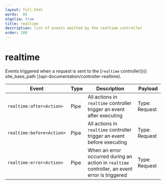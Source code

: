 ```yaml
---
layout: full.html
words:  85
algolia: true
title: realtime
description: list of events emitted by the realtime controller
order: 200
---
```


# realtime

Events triggered when a request is sent to the [`realtime` controller]({{ site_base_path }}api-documentation/controller-realtime).

| Event | Type | Description | Payload |
|-------|------|-------------|---------|
|`realtime:after<Action>` | Pipe | All actions in `realtime` controller trigger an event after executing | Type: Request |
|`realtime:before<Action>` | Pipe | All actions in `realtime` controller trigger an event before executing | Type: Request |
|`realtime:error<Action>` | Pipe | When an error occurred during an action in `realtime` controller, an event error is triggered | Type: Request |